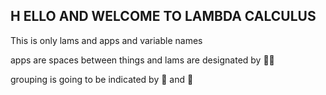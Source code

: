 ##  H ELLO AND WELCOME TO LAMBDA CALCULUS

This is only lams and apps and variable names

apps are spaces between things
and lams are designated by 🕴🏼

grouping is going to be indicated by 💁 and 💇


